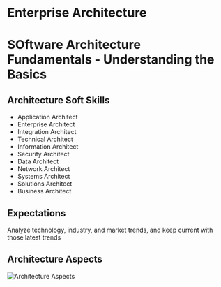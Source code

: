 # Enterprise Architecture

# SOftware Architecture Fundamentals - Understanding the Basics

## Architecture Soft Skills
- Application Architect
- Enterprise Architect
- Integration Architect
- Technical Architect
- Information Architect
- Security Architect
- Data Architect
- Network Architect
- Systems Architect
- Solutions Architect
- Business Architect 

## Expectations
Analyze technology, industry, and market trends, and keep current with those latest trends

## Architecture Aspects
![Architecture Aspects](https://)